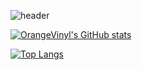 ![header](https://capsule-render.vercel.app/api?type=slice&color=0:f7fcb0,100:76eff8&height=300&section=header&text=ORANGE%20VINYL&animation=twinkling&fontColor=FF9A00&fontSize=70&fontAlign=70&fontAlignY=39&rotate=20&desc=WANNABE%20DEVELOPER&descSize=30&descAlign=69)

[![OrangeVinyl's GitHub stats](https://github-readme-stats.vercel.app/api?username=OrangeVinyl&show_icons=true&theme=great-gatsby)](https://github.com/OrangeVinyl/github-readme-stats)  


[![Top Langs](https://github-readme-stats.vercel.app/api/top-langs/?username=OrangeVinyl&layout=compact&show_icons=true&theme=great-gatsby)](https://github.com/OrangeVinyl/github-readme-stats)

